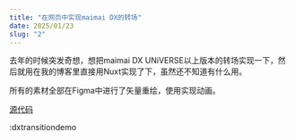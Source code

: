 ```yaml
---
title: "在网页中实现maimai DX的转场"
date: 2025/01/23
slug: "2"
---
```


去年的时候突发奇想，想把maimai DX UNiVERSE以上版本的转场实现一下，然后就用在我的博客里直接用Nuxt实现了下，虽然还不知道有什么用。

所有的素材全部在Figma中进行了矢量重绘，使用实现动画。

[源代码](https://github.com/Aira-Sakuranomiya/white-aria/tree/main/components/DXTransition)

:dxtransitiondemo
